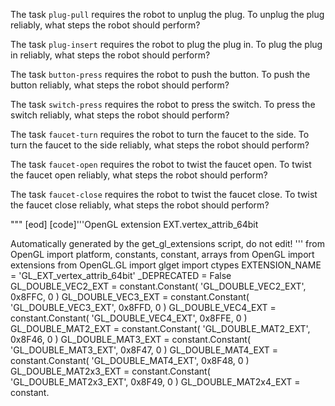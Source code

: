 

The task `plug-pull` requires the robot to unplug the plug.
To unplug the plug reliably, what steps the robot should perform?

The task `plug-insert` requires the robot to plug the plug in.
To plug the plug in reliably, what steps the robot should perform?

The task `button-press` requires the robot to push the button.
To push the button reliably, what steps the robot should perform?

The task `switch-press` requires the robot to press the switch.
To press the switch reliably, what steps the robot should perform?

The task `faucet-turn` requires the robot to turn the faucet to the side.
To turn the faucet to the side reliably, what steps the robot should perform?

The task `faucet-open` requires the robot to twist the faucet open.
To twist the faucet open reliably, what steps the robot should perform?

The task `faucet-close` requires the robot to twist the faucet close.
To twist the faucet close reliably, what steps the robot should perform?

"""
[eod] [code]'''OpenGL extension EXT.vertex_attrib_64bit

Automatically generated by the get_gl_extensions script, do not edit!
'''
from OpenGL import platform, constants, constant, arrays
from OpenGL import extensions
from OpenGL.GL import glget
import ctypes
EXTENSION_NAME = 'GL_EXT_vertex_attrib_64bit'
_DEPRECATED = False
GL_DOUBLE_VEC2_EXT = constant.Constant( 'GL_DOUBLE_VEC2_EXT', 0x8FFC, 0 )
GL_DOUBLE_VEC3_EXT = constant.Constant( 'GL_DOUBLE_VEC3_EXT', 0x8FFD, 0 )
GL_DOUBLE_VEC4_EXT = constant.Constant( 'GL_DOUBLE_VEC4_EXT', 0x8FFE, 0 )
GL_DOUBLE_MAT2_EXT = constant.Constant( 'GL_DOUBLE_MAT2_EXT', 0x8F46, 0 )
GL_DOUBLE_MAT3_EXT = constant.Constant( 'GL_DOUBLE_MAT3_EXT', 0x8F47, 0 )
GL_DOUBLE_MAT4_EXT = constant.Constant( 'GL_DOUBLE_MAT4_EXT', 0x8F48, 0 )
GL_DOUBLE_MAT2x3_EXT = constant.Constant( 'GL_DOUBLE_MAT2x3_EXT', 0x8F49, 0 )
GL_DOUBLE_MAT2x4_EXT = constant.